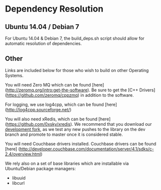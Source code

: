 # Dependency Resolution

## Ubuntu 14.04 / Debian 7

For Ubuntu 14.04 & Debian 7, the build_deps.sh script should allow for automatic resolution of dependencies.  

## Other

Links are included below for those who wish to build on other Operating Systems.

You will need Zero MQ which can be found [here] (http://zeromq.org/intro:get-the-software). Be sure to get the [C++ Drivers] (https://github.com/zeromq/cppzmq) in addition to the software.

For logging, we use log4cpp, which can be found [here] (http://log4cpp.sourceforge.net/)

You will also need xRedis, which can be found [here] (https://github.com/0xsky/xredis).  We recommend that you download our [development fork](https://github.com/AO-StreetArt/xredis), as we test any new pushes to the library on the dev branch and promote to master once it is considered stable.

You will need Couchbase drivers installed.  Couchbase drivers can be found [here] (http://developer.couchbase.com/documentation/server/4.1/sdks/c-2.4/overview.html)

We rely also on a set of base libraries which are installable via Ubuntu/Debian package managers:
* libuuid
* libcurl

